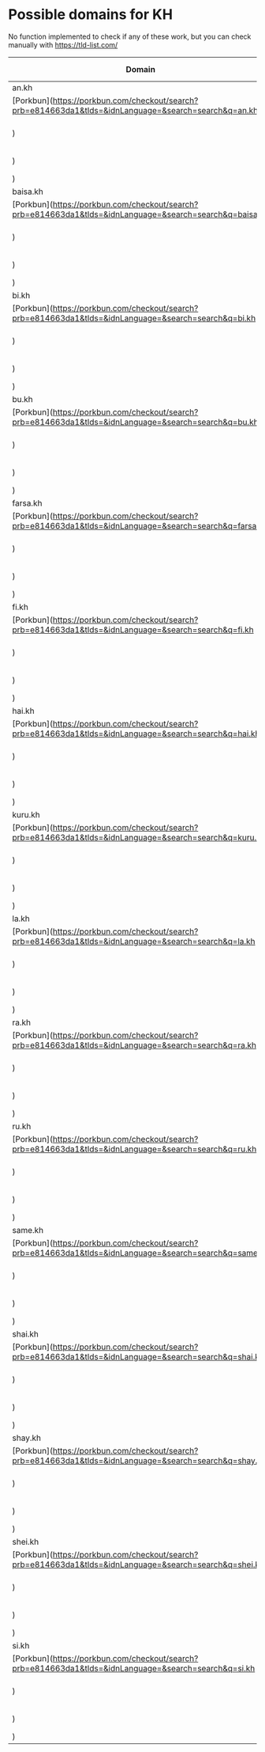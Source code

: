 # Possible domains for KH

No function implemented to check if any of these work, but you can check manually with https://tld-list.com/

| Domain | Porkbun | NameCheap | Google Domains |
|---|---|---|---|
| an.kh | [Porkbun](https://porkbun.com/checkout/search?prb=e814663da1&tlds=&idnLanguage=&search=search&q=an.kh) | [Namecheap](https://www.namecheap.com/domains/registration/results/?domain=an.kh) | [Google](https://domains.google.com/registrar/search?searchTerm=an.kh) |
| baisa.kh | [Porkbun](https://porkbun.com/checkout/search?prb=e814663da1&tlds=&idnLanguage=&search=search&q=baisa.kh) | [Namecheap](https://www.namecheap.com/domains/registration/results/?domain=baisa.kh) | [Google](https://domains.google.com/registrar/search?searchTerm=baisa.kh) |
| bi.kh | [Porkbun](https://porkbun.com/checkout/search?prb=e814663da1&tlds=&idnLanguage=&search=search&q=bi.kh) | [Namecheap](https://www.namecheap.com/domains/registration/results/?domain=bi.kh) | [Google](https://domains.google.com/registrar/search?searchTerm=bi.kh) |
| bu.kh | [Porkbun](https://porkbun.com/checkout/search?prb=e814663da1&tlds=&idnLanguage=&search=search&q=bu.kh) | [Namecheap](https://www.namecheap.com/domains/registration/results/?domain=bu.kh) | [Google](https://domains.google.com/registrar/search?searchTerm=bu.kh) |
| farsa.kh | [Porkbun](https://porkbun.com/checkout/search?prb=e814663da1&tlds=&idnLanguage=&search=search&q=farsa.kh) | [Namecheap](https://www.namecheap.com/domains/registration/results/?domain=farsa.kh) | [Google](https://domains.google.com/registrar/search?searchTerm=farsa.kh) |
| fi.kh | [Porkbun](https://porkbun.com/checkout/search?prb=e814663da1&tlds=&idnLanguage=&search=search&q=fi.kh) | [Namecheap](https://www.namecheap.com/domains/registration/results/?domain=fi.kh) | [Google](https://domains.google.com/registrar/search?searchTerm=fi.kh) |
| hai.kh | [Porkbun](https://porkbun.com/checkout/search?prb=e814663da1&tlds=&idnLanguage=&search=search&q=hai.kh) | [Namecheap](https://www.namecheap.com/domains/registration/results/?domain=hai.kh) | [Google](https://domains.google.com/registrar/search?searchTerm=hai.kh) |
| kuru.kh | [Porkbun](https://porkbun.com/checkout/search?prb=e814663da1&tlds=&idnLanguage=&search=search&q=kuru.kh) | [Namecheap](https://www.namecheap.com/domains/registration/results/?domain=kuru.kh) | [Google](https://domains.google.com/registrar/search?searchTerm=kuru.kh) |
| la.kh | [Porkbun](https://porkbun.com/checkout/search?prb=e814663da1&tlds=&idnLanguage=&search=search&q=la.kh) | [Namecheap](https://www.namecheap.com/domains/registration/results/?domain=la.kh) | [Google](https://domains.google.com/registrar/search?searchTerm=la.kh) |
| ra.kh | [Porkbun](https://porkbun.com/checkout/search?prb=e814663da1&tlds=&idnLanguage=&search=search&q=ra.kh) | [Namecheap](https://www.namecheap.com/domains/registration/results/?domain=ra.kh) | [Google](https://domains.google.com/registrar/search?searchTerm=ra.kh) |
| ru.kh | [Porkbun](https://porkbun.com/checkout/search?prb=e814663da1&tlds=&idnLanguage=&search=search&q=ru.kh) | [Namecheap](https://www.namecheap.com/domains/registration/results/?domain=ru.kh) | [Google](https://domains.google.com/registrar/search?searchTerm=ru.kh) |
| same.kh | [Porkbun](https://porkbun.com/checkout/search?prb=e814663da1&tlds=&idnLanguage=&search=search&q=same.kh) | [Namecheap](https://www.namecheap.com/domains/registration/results/?domain=same.kh) | [Google](https://domains.google.com/registrar/search?searchTerm=same.kh) |
| shai.kh | [Porkbun](https://porkbun.com/checkout/search?prb=e814663da1&tlds=&idnLanguage=&search=search&q=shai.kh) | [Namecheap](https://www.namecheap.com/domains/registration/results/?domain=shai.kh) | [Google](https://domains.google.com/registrar/search?searchTerm=shai.kh) |
| shay.kh | [Porkbun](https://porkbun.com/checkout/search?prb=e814663da1&tlds=&idnLanguage=&search=search&q=shay.kh) | [Namecheap](https://www.namecheap.com/domains/registration/results/?domain=shay.kh) | [Google](https://domains.google.com/registrar/search?searchTerm=shay.kh) |
| shei.kh | [Porkbun](https://porkbun.com/checkout/search?prb=e814663da1&tlds=&idnLanguage=&search=search&q=shei.kh) | [Namecheap](https://www.namecheap.com/domains/registration/results/?domain=shei.kh) | [Google](https://domains.google.com/registrar/search?searchTerm=shei.kh) |
| si.kh | [Porkbun](https://porkbun.com/checkout/search?prb=e814663da1&tlds=&idnLanguage=&search=search&q=si.kh) | [Namecheap](https://www.namecheap.com/domains/registration/results/?domain=si.kh) | [Google](https://domains.google.com/registrar/search?searchTerm=si.kh) |
